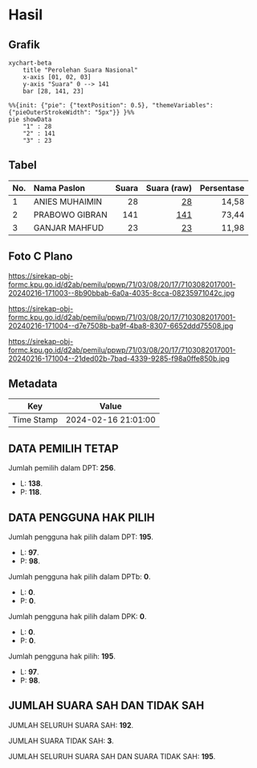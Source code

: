 # Hasil

## Grafik

```mermaid
xychart-beta
    title "Perolehan Suara Nasional"
    x-axis [01, 02, 03]
    y-axis "Suara" 0 --> 141
    bar [28, 141, 23]
```

```mermaid
%%{init: {"pie": {"textPosition": 0.5}, "themeVariables": {"pieOuterStrokeWidth": "5px"}} }%%
pie showData
    "1" : 28
    "2" : 141
    "3" : 23
```

## Tabel

| No. | Nama Paslon    | Suara | Suara (raw) | Persentase |
|:--- |:-------------- | -----:| -----------:| ----------:|
| 1   | ANIES MUHAIMIN | 28    | [28][p-1]   | 14,58      |
| 2   | PRABOWO GIBRAN | 141   | [141][p-2]  | 73,44      |
| 3   | GANJAR MAHFUD  | 23    | [23][p-3]   | 11,98      |


[p-1]: https://github.com/gigit-pemilu/pemilu-2024/blob/main/pilpres/hitung-suara/sub/71-sulawesi-utara/sub/03-kepulauan-sangihe/sub/08-tabukan-utara/sub/2017-moade/sub/001-tps/sub/paslon-1.txt
[p-2]: https://github.com/gigit-pemilu/pemilu-2024/blob/main/pilpres/hitung-suara/sub/71-sulawesi-utara/sub/03-kepulauan-sangihe/sub/08-tabukan-utara/sub/2017-moade/sub/001-tps/sub/paslon-2.txt
[p-3]: https://github.com/gigit-pemilu/pemilu-2024/blob/main/pilpres/hitung-suara/sub/71-sulawesi-utara/sub/03-kepulauan-sangihe/sub/08-tabukan-utara/sub/2017-moade/sub/001-tps/sub/paslon-3.txt

## Foto C Plano

https://sirekap-obj-formc.kpu.go.id/d2ab/pemilu/ppwp/71/03/08/20/17/7103082017001-20240216-171003--8b90bbab-6a0a-4035-8cca-08235971042c.jpg

https://sirekap-obj-formc.kpu.go.id/d2ab/pemilu/ppwp/71/03/08/20/17/7103082017001-20240216-171004--d7e7508b-ba9f-4ba8-8307-6652ddd75508.jpg

https://sirekap-obj-formc.kpu.go.id/d2ab/pemilu/ppwp/71/03/08/20/17/7103082017001-20240216-171004--21ded02b-7bad-4339-9285-f98a0ffe850b.jpg


## Metadata

| Key        | Value               |
| ---------- | ------------------- |
| Time Stamp | 2024-02-16 21:01:00 |


## DATA PEMILIH TETAP

Jumlah pemilih dalam DPT: **256**.
 * L: **138**.
 * P: **118**.

## DATA PENGGUNA HAK PILIH

Jumlah pengguna hak pilih dalam DPT: **195**.
 * L: **97**.
 * P: **98**.

Jumlah pengguna hak pilih dalam DPTb: **0**.
 * L: **0**.
 * P: **0**.

Jumlah pengguna hak pilih dalam DPK: **0**.
 * L: **0**.
 * P: **0**.

Jumlah pengguna hak pilih: **195**.
 * L: **97**.
 * P: **98**.

## JUMLAH SUARA SAH DAN TIDAK SAH

JUMLAH SELURUH SUARA SAH: **192**.

JUMLAH SUARA TIDAK SAH: **3**.

JUMLAH SELURUH SUARA SAH DAN SUARA TIDAK SAH: **195**.


